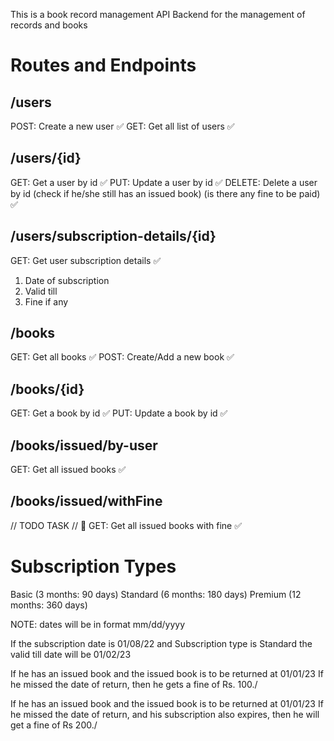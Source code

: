 This is a book record management API Backend for the management of records and books

# Routes and Endpoints

## /users

  POST: Create a new user ✅
  GET: Get all list of users ✅

## /users/{id}

  GET: Get a user by id ✅
  PUT: Update a user by id ✅
  DELETE: Delete a user by id (check if he/she still has an issued book) (is there any fine to be paid) ✅

## /users/subscription-details/{id}

GET: Get user subscription details ✅

1. Date of subscription
2. Valid till
3. Fine if any

## /books

  GET: Get all books ✅
  POST: Create/Add a new book ✅

## /books/{id}

  GET: Get a book by id ✅
  PUT: Update a book by id ✅

## /books/issued/by-user

GET: Get all issued books ✅

## /books/issued/withFine

// TODO TASK // 🏁
GET: Get all issued books with fine ✅

# Subscription Types

Basic (3 months: 90 days)
Standard (6 months: 180 days)
Premium (12 months: 360 days)

NOTE: dates will be in format mm/dd/yyyy

If the subscription date is 01/08/22
and Subscription type is Standard
the valid till date will be 01/02/23

If he has an issued book and the issued book is to be returned at 01/01/23
If he missed the date of return, then he gets a fine of Rs. 100./

If he has an issued book and the issued book is to be returned at 01/01/23
If he missed the date of return, and his subscription also expires, then he will get a fine of Rs 200./
